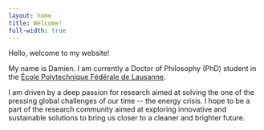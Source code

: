 ```yaml
---
layout: home
title: Welcome!
full-width: true
---
```


Hello, welcome to my website!

My name is Damien.
I am currently a Doctor of Philosophy (PhD) student in the [École Polytechnique Fédérale de Lausanne](https://www.epfl.ch/en/).

I am driven by a deep passion for research aimed at solving the one of the pressing global challenges of our time -- the energy crisis. I hope to be a part of the research community aimed at exploring innovative and sustainable solutions to bring us closer to a cleaner and brighter future.
